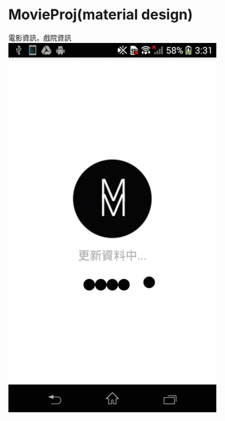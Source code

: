 # MovieProj(material design)
電影資訊，戲院資訊
![](https://github.com/HSTsou/MovieProj/blob/master/output_pcgGwg.gif)
